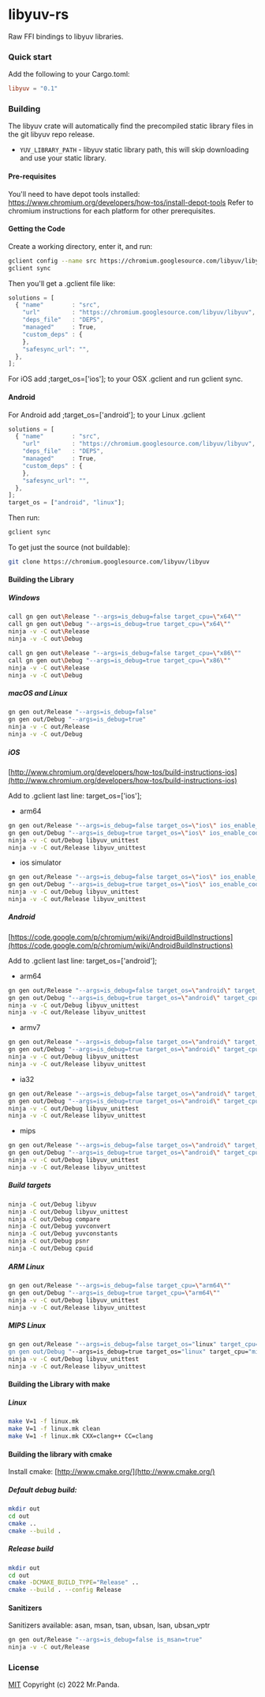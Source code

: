 # libyuv-rs

Raw FFI bindings to libyuv libraries.


### Quick start

Add the following to your Cargo.toml:

```toml
libyuv = "0.1"
```

### Building

The libyuv crate will automatically find the precompiled static library files in the git libyuv repo release.

* `YUV_LIBRARY_PATH` - libyuv static library path, this will skip downloading and use your static library.

#### Pre-requisites

You'll need to have depot tools installed: https://www.chromium.org/developers/how-tos/install-depot-tools Refer to chromium instructions for each platform for other prerequisites.

#### Getting the Code

Create a working directory, enter it, and run:

```bash
gclient config --name src https://chromium.googlesource.com/libyuv/libyuv
gclient sync
```

Then you'll get a .gclient file like:

```js
solutions = [
  { "name"        : "src",
    "url"         : "https://chromium.googlesource.com/libyuv/libyuv",
    "deps_file"   : "DEPS",
    "managed"     : True,
    "custom_deps" : {
    },
    "safesync_url": "",
  },
];
```

For iOS add ;target_os=['ios']; to your OSX .gclient and run gclient sync.

#### Android

For Android add ;target_os=['android']; to your Linux .gclient

```js
solutions = [
  { "name"        : "src",
    "url"         : "https://chromium.googlesource.com/libyuv/libyuv",
    "deps_file"   : "DEPS",
    "managed"     : True,
    "custom_deps" : {
    },
    "safesync_url": "",
  },
];
target_os = ["android", "linux"];
```

Then run:

```bash
gclient sync
```

To get just the source (not buildable):

```bash
git clone https://chromium.googlesource.com/libyuv/libyuv
```

#### Building the Library

##### Windows

```bash
call gn gen out\Release "--args=is_debug=false target_cpu=\"x64\""
call gn gen out\Debug "--args=is_debug=true target_cpu=\"x64\""
ninja -v -C out\Release
ninja -v -C out\Debug

call gn gen out\Release "--args=is_debug=false target_cpu=\"x86\""
call gn gen out\Debug "--args=is_debug=true target_cpu=\"x86\""
ninja -v -C out\Release
ninja -v -C out\Debug
```

##### macOS and Linux

```bash
gn gen out/Release "--args=is_debug=false"
gn gen out/Debug "--args=is_debug=true"
ninja -v -C out/Release
ninja -v -C out/Debug
```

##### iOS

[http://www.chromium.org/developers/how-tos/build-instructions-ios](http://www.chromium.org/developers/how-tos/build-instructions-ios)

Add to .gclient last line: target_os=['ios'];

* arm64

```bash
gn gen out/Release "--args=is_debug=false target_os=\"ios\" ios_enable_code_signing=false target_cpu=\"arm64\""
gn gen out/Debug "--args=is_debug=true target_os=\"ios\" ios_enable_code_signing=false target_cpu=\"arm64\""
ninja -v -C out/Debug libyuv_unittest
ninja -v -C out/Release libyuv_unittest
```

* ios simulator

```bash
gn gen out/Release "--args=is_debug=false target_os=\"ios\" ios_enable_code_signing=false use_xcode_clang=true target_cpu=\"x86\""
gn gen out/Debug "--args=is_debug=true target_os=\"ios\" ios_enable_code_signing=false use_xcode_clang=true target_cpu=\"x86\""
ninja -v -C out/Debug libyuv_unittest
ninja -v -C out/Release libyuv_unittest
```

##### Android

[https://code.google.com/p/chromium/wiki/AndroidBuildInstructions](https://code.google.com/p/chromium/wiki/AndroidBuildInstructions)

Add to .gclient last line: target_os=['android'];

* arm64

```bash
gn gen out/Release "--args=is_debug=false target_os=\"android\" target_cpu=\"arm64\""
gn gen out/Debug "--args=is_debug=true target_os=\"android\" target_cpu=\"arm64\""
ninja -v -C out/Debug libyuv_unittest
ninja -v -C out/Release libyuv_unittest
```

* armv7

```bash
gn gen out/Release "--args=is_debug=false target_os=\"android\" target_cpu=\"arm\""
gn gen out/Debug "--args=is_debug=true target_os=\"android\" target_cpu=\"arm\""
ninja -v -C out/Debug libyuv_unittest
ninja -v -C out/Release libyuv_unittest
```

* ia32

```bash
gn gen out/Release "--args=is_debug=false target_os=\"android\" target_cpu=\"x86\""
gn gen out/Debug "--args=is_debug=true target_os=\"android\" target_cpu=\"x86\""
ninja -v -C out/Debug libyuv_unittest
ninja -v -C out/Release libyuv_unittest
```

* mips

```bash
gn gen out/Release "--args=is_debug=false target_os=\"android\" target_cpu=\"mips64el\" mips_arch_variant=\"r6\" mips_use_msa=true is_component_build=true"
gn gen out/Debug "--args=is_debug=true target_os=\"android\" target_cpu=\"mips64el\" mips_arch_variant=\"r6\" mips_use_msa=true is_component_build=true"
ninja -v -C out/Debug libyuv_unittest
ninja -v -C out/Release libyuv_unittest
```

##### Build targets

```bash
ninja -C out/Debug libyuv
ninja -C out/Debug libyuv_unittest
ninja -C out/Debug compare
ninja -C out/Debug yuvconvert
ninja -C out/Debug yuvconstants
ninja -C out/Debug psnr
ninja -C out/Debug cpuid
```

##### ARM Linux

```bash
gn gen out/Release "--args=is_debug=false target_cpu=\"arm64\""
gn gen out/Debug "--args=is_debug=true target_cpu=\"arm64\""
ninja -v -C out/Debug libyuv_unittest
ninja -v -C out/Release libyuv_unittest
```

##### MIPS Linux

```bash
gn gen out/Release "--args=is_debug=false target_os="linux" target_cpu="mips64el" mips_arch_variant="loongson3" is_component_build=false use_sysroot=false use_gold=false” 
gn gen out/Debug "--args=is_debug=true target_os="linux" target_cpu="mips64el" mips_arch_variant="loongson3" is_component_build=false use_sysroot=false use_gold=false” 
ninja -v -C out/Debug libyuv_unittest 
ninja -v -C out/Release libyuv_unittest
```

#### Building the Library with make

##### Linux

```bash
make V=1 -f linux.mk
make V=1 -f linux.mk clean
make V=1 -f linux.mk CXX=clang++ CC=clang
```

#### Building the library with cmake

Install cmake: [http://www.cmake.org/](http://www.cmake.org/)

##### Default debug build:

```bash
mkdir out
cd out
cmake ..
cmake --build .
```

##### Release build

```bash
mkdir out
cd out
cmake -DCMAKE_BUILD_TYPE="Release" ..
cmake --build . --config Release
```

#### Sanitizers

Sanitizers available: asan, msan, tsan, ubsan, lsan, ubsan_vptr

```bash
gn gen out/Release "--args=is_debug=false is_msan=true"
ninja -v -C out/Release
```


### License
[MIT](./LICENSE) Copyright (c) 2022 Mr.Panda.
